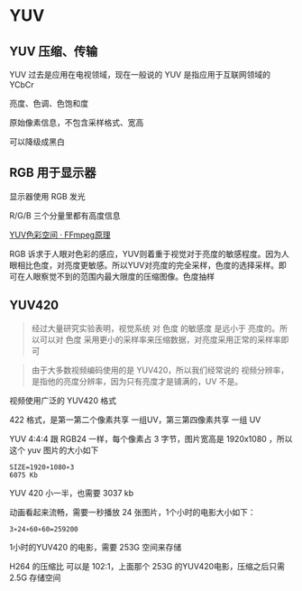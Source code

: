 # YUV

## YUV 压缩、传输

YUV 过去是应用在电视领域，现在一般说的 YUV 是指应用于互联网领域的 YCbCr

亮度、色调、色饱和度

原始像素信息，不包含采样格式、宽高

可以降级成黑白

## RGB 用于显示器

显示器使用 RGB 发光

R/G/B 三个分量里都有高度信息

[YUV色彩空间 · FFmpeg原理](https://ffmpeg.xianwaizhiyin.net/base-knowledge/raw-yuv.html)

RGB 诉求于人眼对色彩的感应，YUV则着重于视觉对于亮度的敏感程度。因为人眼相比色度，对亮度更敏感。所以YUV对亮度的完全采样，色度的选择采样。即可在人眼察觉不到的范围内最大限度的压缩图像。色度抽样

## YUV420

> 经过大量研究实验表明，视觉系统 对 色度 的敏感度 是远小于 亮度的。所以可以对 色度 采用更小的采样率来压缩数据，对亮度采用正常的采样率即可

> 由于大多数视频编码使用的是 YUV420，所以我们经常说的 视频分辨率，是指他的亮度分辨率，因为只有亮度才是铺满的，UV 不是。

视频使用广泛的 YUV420 格式

422 格式，是第一第二个像素共享 一组UV，第三第四像素共享 一组 UV

YUV 4:4:4 跟 RGB24 一样，每个像素占 3 字节，图片宽高是 1920x1080 ，所以这个 yuv 图片的大小如下
```
SIZE=1920∗1080∗3
6075 Kb
```
YUV 420 小一半，也需要 3037 kb

动画看起来流畅，需要一秒播放 24 张图片，1个小时的电影大小如下：
```
3∗24∗60∗60=259200
```

1小时的YUV420 的电影，需要 253G 空间来存储

H264 的压缩比 可以是 102:1，上面那个 253G 的YUV420电影，压缩之后只需 2.5G 存储空间

